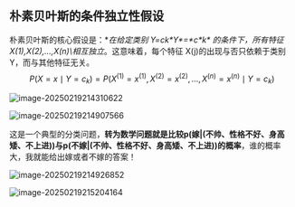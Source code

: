 ## 朴素贝叶斯的条件独立性假设

  

朴素贝叶斯的核心假设是：**在给定类别 Y=ck\*Y\*=\*c\**k\* 的条件下，所有特征 X(1),X(2),…,X(n)\相互独立**。这意味着，每个特征 X(j)的出现与否只依赖于类别 Y，而与其他特征无关。
$$
P(X = x \mid Y = c_k) = P(X^{(1)} = x^{(1)}, X^{(2)} = x^{(2)}, \dots, X^{(n)} = x^{(n)} \mid Y = c_k)
$$

![image-20250219214310622](C:\Users\AmTo2\AppData\Roaming\Typora\typora-user-images\image-20250219214310622.png)

![image-20250219214907566](C:\Users\AmTo2\AppData\Roaming\Typora\typora-user-images\image-20250219214907566.png)

这是一个典型的分类问题，**转为数学问题就是比较p(嫁|(不帅、性格不好、身高矮、不上进))与p(不嫁|(不帅、性格不好、身高矮、不上进))的概率**，谁的概率大，我就能给出嫁或者不嫁的答案！

![image-20250219214926852](C:\Users\AmTo2\AppData\Roaming\Typora\typora-user-images\image-20250219214926852.png)

![image-20250219215204164](C:\Users\AmTo2\AppData\Roaming\Typora\typora-user-images\image-20250219215204164.png)
